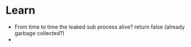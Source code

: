 # Learn

- From time to time the leaked sub process alive? return false (already garbage collected?)
- 